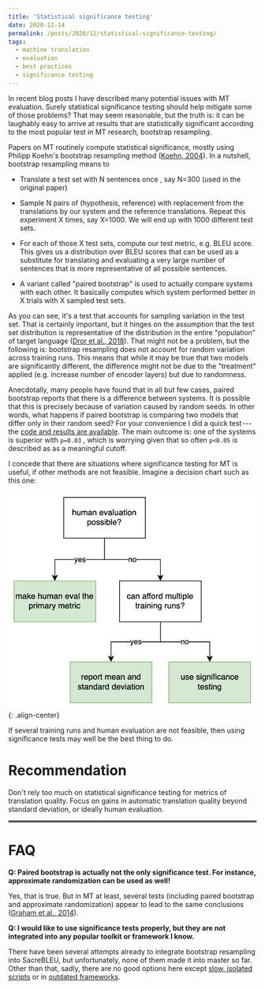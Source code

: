 ```yaml
---
title: 'Statistical significance testing'
date: 2020-12-14
permalink: /posts/2020/12/statistical-significance-testing/
tags:
  - machine translation
  - evaluation
  - best practices
  - significance testing
---
```


In recent blog posts I have described many potential issues with MT evaluation. Surely statistical significance testing should help mitigate some of those problems?
That may seem reasonable, but the truth is: it can be laughably easy to arrive at results that are statistically significant according to the most popular test in
MT research, bootstrap resampling.

Papers on MT routinely compute statistical significance, mostly using Philipp Koehn's bootstrap resampling method ([Koehn, 2004](http://homepages.inf.ed.ac.uk/pkoehn/publications/bootstrap2004.pdf)). In a nutshell, bootstrap
resampling means to

* Translate a test set with N sentences once , say N=300 (used in the original paper)

* Sample N pairs of (hypothesis, reference) with replacement from the translations by our system and the reference translations. Repeat this experiment X times,
say X=1000. We will end up with 1000 different test sets.

* For each of those X test sets, compute our test metric, e.g. BLEU score. This gives us a distribution over BLEU scores that can be used as a substitute for
translating and evaluating a very large number of sentences that is more representative of all possible sentences.

* A variant called "paired bootstrap" is used to actually compare systems with each other. It basically computes which system performed better in X trials with
X sampled test sets.

As you can see, it's a test that accounts for sampling variation in the test set. That is certainly important, but it hinges on the assumption that the test set
distribution is representative of the distribution in the entire "population" of target language ([Dror et al., 2018](https://www.aclweb.org/anthology/P18-1128.pdf)). That might not be a problem, but the following
is: bootstrap resampling does not account for random variation across training runs. This means that while it may be true that two models are significantly different,
the difference might not be due to the "treatment" applied (e.g. increase number of encoder layers) but due to randomness.

Anecdotally, many people have found that in all but few cases, paired bootstrap reports that there is a difference between systems. It is possible that this is
precisely because of variation caused by random seeds. In other words, what happens if paired bootstrap is comparing two models that differ only in their random
seed? For your convenience I did a quick test --- the [code and results are available](https://github.com/bricksdont/sockeye-toy-models/tree/bootsTRAP). The main
outcome is: one of the systems is superior with `p=0.03` , which is
worrying given that so often `p<0.05` is described as as a meaningful cutoff.

I concede that there are situations where significance testing for MT is useful, if other methods are not feasible. Imagine a decision chart such as this one:

![sigtest decision chart](/images/statistical-significance-testing-1.png){: .align-center}

If several training runs and human evaluation are not feasible, then using significance tests may well be the best thing to do.

Recommendation
==============

Don't rely too much on statistical significance testing for metrics of translation quality.
Focus on gains in automatic translation quality beyond standard deviation, or ideally human evaluation.

<hr style="border:2px solid gray">

FAQ
===

**Q: Paired bootstrap is actually not the only significance test. For instance, approximate randomization can be used as well!**

Yes, that is true. But in MT at least, several tests (including paired bootstrap and approximate randomization) appear to lead to the same conclusions
([Graham et al., 2014](https://www.aclweb.org/anthology/W14-3333/)).

**Q: I would like to use significance tests properly, but they are not integrated into any popular toolkit or framework I know.**

There have been several attempts already to integrate bootstrap resampling into SacreBLEU, but unfortunately, none of them made it into master so far.
Other than that, sadly, there are no good options here except [slow, isolated scripts](https://raw.githubusercontent.com/bricksdont/util-scripts/master/paired-bootstrap.py)
or in [outdated frameworks](https://github.com/jhclark/multeval).
